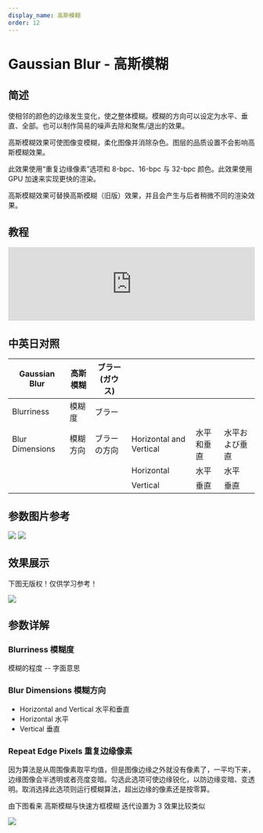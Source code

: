 ```yaml
---
display_name: 高斯模糊
order: 12
---
```


# Gaussian Blur - 高斯模糊

## 简述

使相邻的颜色的边缘发生变化，使之整体模糊。模糊的方向可以设定为水平、垂直、全部。也可以制作简易的噪声去除和聚焦/退出的效果。

高斯模糊效果可使图像变模糊，柔化图像并消除杂色。图层的品质设置不会影响高斯模糊效果。

此效果使用“重复边缘像素”选项和 8-bpc、16-bpc 与 32-bpc 颜色。此效果使用 GPU 加速来实现更快的渲染。

高斯模糊效果可替换高斯模糊（旧版）效果，并且会产生与后者稍微不同的渲染效果。

## 教程

<iframe src="https://player.bilibili.com/player.html?bvid=BV1e34y1X7Vj&page=26&high_quality=1" width="100%" allowfullscreen="allowfullscreen" frameborder="0"></iframe>

## 中英日对照

| Gaussian Blur   | 高斯模糊 | ブラー (ガウス) |                         |            |                |
| --------------- | -------- | --------------- | ----------------------- | ---------- | -------------- |
| Blurriness      | 模糊度   | ブラー          |                         |            |                |
| Blur Dimensions | 模糊方向 | ブラーの方向    | Horizontal and Vertical | 水平和垂直 | 水平および垂直 |
|                 |          |                 | Horizontal              | 水平       | 水平           |
|                 |          |                 | Vertical                | 垂直       | 垂直           |

## 参数图片参考

![](https://mir.yuelili.com/user/AE/effects/AE-Effects-Blur-Sharpen-Gaussian_Blur.png)
![](https://mir.yuelili.com/user/AE/effects/AE-Effects-Blur-Sharpen-Gaussian_Blur_cn.png)

## 效果展示

下图无版权！仅供学习参考！

![](https://mir.yuelili.com/user/AE/effects/ext/image00577.jpg)

## 参数详解

### Blurriness 模糊度

模糊的程度 -- 字面意思

### Blur Dimensions 模糊方向

- Horizontal and Vertical 水平和垂直
- Horizontal 水平
- Vertical 垂直

### Repeat Edge Pixels 重复边缘像素

因为算法是从周围像素取平均值，但是图像边缘之外就没有像素了，一平均下来，边缘图像会半透明或者亮度变暗。勾选此选项可使边缘锐化，以防边缘变暗、变透明。取消选择此选项则运行模糊算法，超出边缘的像素还是按零算。

由下图看来 高斯模糊与快速方框模糊 迭代设置为 3 效果比较类似

![](https://mir.yuelili.com/user/AE/effects/list/Blur-Sharpen-Fast_Gaussian_Blur1.png)
